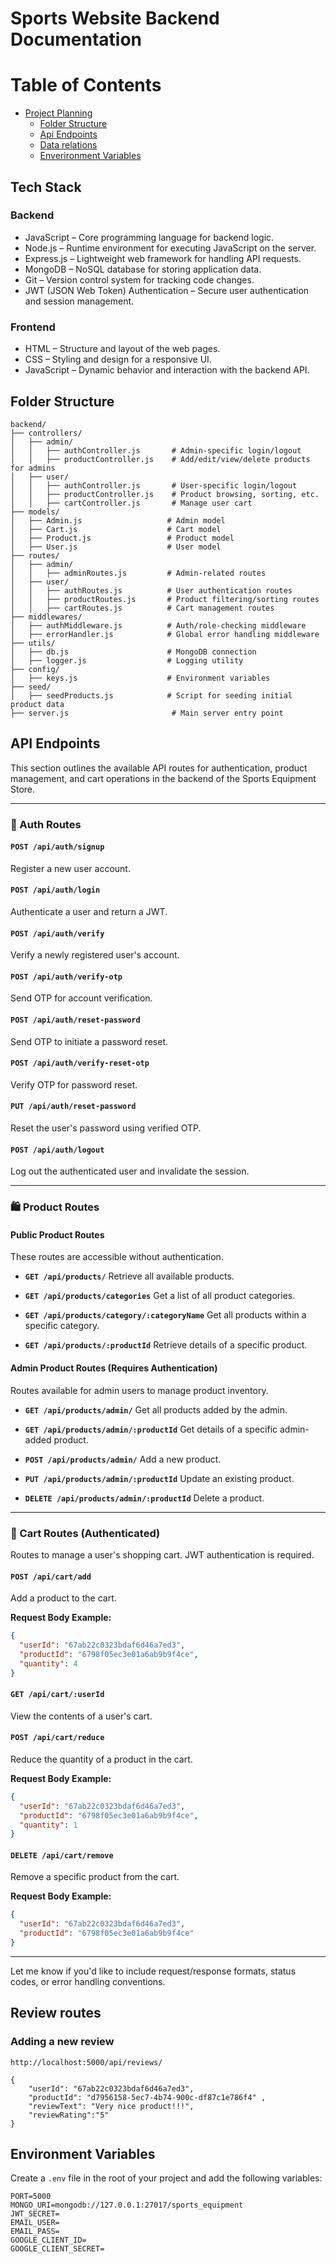 
# Sports Website Backend Documentation

# Table of Contents
- [Project Planning](#project-planning)
  - [Folder Structure](#folder-structure)
  - [Api Endpoints](#Api-Endpoints)
  - [Data relations ](#Data-relations )
  - [Enverironment Variables](#environment-variables)


## Tech Stack

### Backend
- JavaScript – Core programming language for backend logic.
- Node.js – Runtime environment for executing JavaScript on the server.
- Express.js – Lightweight web framework for handling API requests.
- MongoDB – NoSQL database for storing application data.
- Git – Version control system for tracking code changes.
- JWT (JSON Web Token) Authentication – Secure user authentication and session management.

### Frontend
- HTML – Structure and layout of the web pages.
- CSS – Styling and design for a responsive UI.
- JavaScript – Dynamic behavior and interaction with the backend API.


## Folder Structure
```
backend/
├── controllers/
│   ├── admin/
│   │   ├── authController.js       # Admin-specific login/logout
│   │   ├── productController.js    # Add/edit/view/delete products for admins
│   ├── user/
│   │   ├── authController.js       # User-specific login/logout
│   │   ├── productController.js    # Product browsing, sorting, etc.
│   │   ├── cartController.js       # Manage user cart
├── models/
│   ├── Admin.js                   # Admin model
│   ├── Cart.js                    # Cart model
│   ├── Product.js                 # Product model
│   ├── User.js                    # User model
├── routes/
│   ├── admin/
│   │   ├── adminRoutes.js         # Admin-related routes
│   ├── user/
│   │   ├── authRoutes.js          # User authentication routes
│   │   ├── productRoutes.js       # Product filtering/sorting routes
│   │   ├── cartRoutes.js          # Cart management routes
├── middlewares/
│   ├── authMiddleware.js          # Auth/role-checking middleware
│   ├── errorHandler.js            # Global error handling middleware
├── utils/
│   ├── db.js                      # MongoDB connection
│   ├── logger.js                  # Logging utility
├── config/
│   ├── keys.js                    # Environment variables
├── seed/
│   ├── seedProducts.js            # Script for seeding initial product data
├── server.js                       # Main server entry point
```


## API Endpoints

This section outlines the available API routes for authentication, product management, and cart operations in the backend of the Sports Equipment Store.

---

### 🔐 Auth Routes

#### `POST /api/auth/signup`

Register a new user account.

#### `POST /api/auth/login`

Authenticate a user and return a JWT.

#### `POST /api/auth/verify`

Verify a newly registered user's account.

#### `POST /api/auth/verify-otp`

Send OTP for account verification.

#### `POST /api/auth/reset-password`

Send OTP to initiate a password reset.

#### `POST /api/auth/verify-reset-otp`

Verify OTP for password reset.

#### `PUT /api/auth/reset-password`

Reset the user's password using verified OTP.

#### `POST /api/auth/logout`

Log out the authenticated user and invalidate the session.

---

### 🛍️ Product Routes

#### Public Product Routes

These routes are accessible without authentication.

* **`GET /api/products/`**
  Retrieve all available products.

* **`GET /api/products/categories`**
  Get a list of all product categories.

* **`GET /api/products/category/:categoryName`**
  Get all products within a specific category.

* **`GET /api/products/:productId`**
  Retrieve details of a specific product.

#### Admin Product Routes (Requires Authentication)

Routes available for admin users to manage product inventory.

* **`GET /api/products/admin/`**
  Get all products added by the admin.

* **`GET /api/products/admin/:productId`**
  Get details of a specific admin-added product.

* **`POST /api/products/admin/`**
  Add a new product.

* **`PUT /api/products/admin/:productId`**
  Update an existing product.

* **`DELETE /api/products/admin/:productId`**
  Delete a product.

---

### 🛒 Cart Routes (Authenticated)

Routes to manage a user's shopping cart. JWT authentication is required.

#### `POST /api/cart/add`

Add a product to the cart.

**Request Body Example:**

```json
{
  "userId": "67ab22c0323bdaf6d46a7ed3",
  "productId": "6798f05ec3e01a6ab9b9f4ce",
  "quantity": 4
}
```

#### `GET /api/cart/:userId`

View the contents of a user's cart.

#### `POST /api/cart/reduce`

Reduce the quantity of a product in the cart.

**Request Body Example:**

```json
{
  "userId": "67ab22c0323bdaf6d46a7ed3",
  "productId": "6798f05ec3e01a6ab9b9f4ce",
  "quantity": 1
}
```

#### `DELETE /api/cart/remove`

Remove a specific product from the cart.

**Request Body Example:**

```json
{
  "userId": "67ab22c0323bdaf6d46a7ed3",
  "productId": "6798f05ec3e01a6ab9b9f4ce"
}
```

---

Let me know if you'd like to include request/response formats, status codes, or error handling conventions.



## Review routes

### Adding a new review
`http://localhost:5000/api/reviews/`
```
{
    "userId": "67ab22c0323bdaf6d46a7ed3",
    "productId": "d7956158-5ec7-4b74-900c-df87c1e786f4" ,
    "reviewText": "Very nice product!!!", 
    "reviewRating":"5"
}
```


## Environment Variables
Create a `.env` file in the root of your project and add the following variables:

```
PORT=5000
MONGO_URI=mongodb://127.0.0.1:27017/sports_equipment
JWT_SECRET=
EMAIL_USER=
EMAIL_PASS=
GOOGLE_CLIENT_ID=
GOOGLE_CLIENT_SECRET=
```

